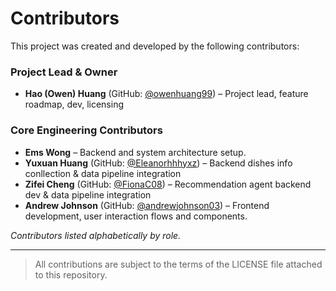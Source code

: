 # Contributors

This project was created and developed by the following contributors:

### Project Lead & Owner
- **Hao (Owen) Huang** (GitHub: [@owenhuang99](https://github.com/owenhuang99)) – Project lead, feature roadmap, dev, licensing

### Core Engineering Contributors
- **Ems Wong** – Backend and system architecture setup.
- **Yuxuan Huang** (GitHub: [@Eleanorhhhyxz](https://github.com/Eleanorhhhyxz)) – Backend dishes info conllection & data pipeline integration 
- **Zifei Cheng** (GitHub: [@FionaC08](https://github.com/FionaC08)) – Recommendation agent backend dev & data pipeline integration 
- **Andrew Johnson** (GitHub: [@andrewjohnson03](https://github.com/andrewjohnson038)) – Frontend development, user interaction flows and components.

_Contributors listed alphabetically by role._

---

> All contributions are subject to the terms of the LICENSE file attached to this repository.
